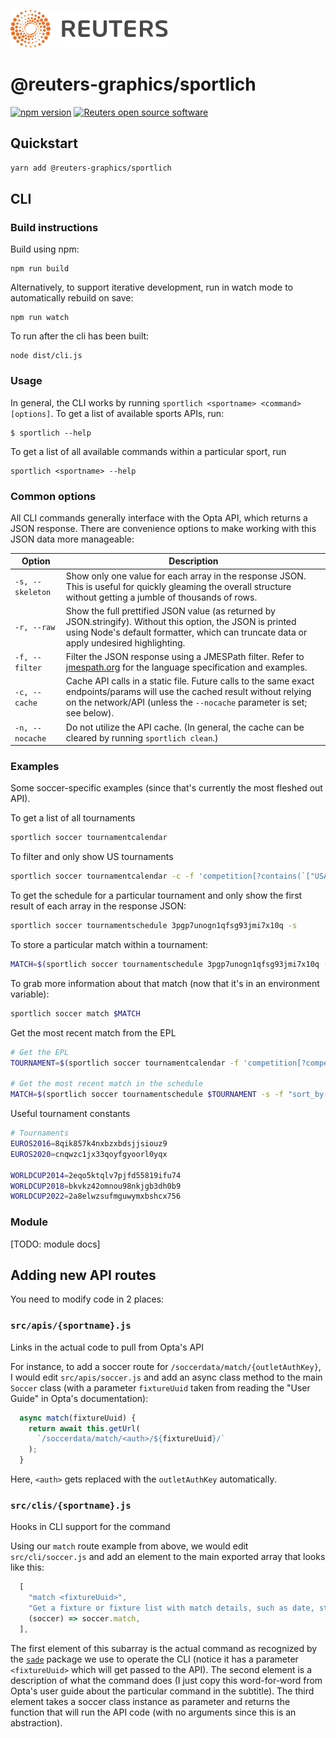 ![](badge.svg)

# @reuters-graphics/sportlich

[![npm version](https://badge.fury.io/js/%40reuters-graphics%2Fsportlich.svg)](https://badge.fury.io/js/%40reuters-graphics%2Fsportlich) [![Reuters open source software](https://badgen.net/badge/Reuters/open%20source/?color=ff8000)](https://github.com/reuters-graphics/)

## Quickstart

```bash
yarn add @reuters-graphics/sportlich
```

## CLI

### Build instructions

Build using npm:

```
npm run build
```

Alternatively, to support iterative development, run in watch mode to automatically rebuild on save:

```
npm run watch
```

To run after the cli has been built:

```
node dist/cli.js
```

### Usage

In general, the CLI works by running `sportlich <sportname> <command> [options]`. To get a list of available sports APIs, run:

```
$ sportlich --help
```

To get a list of all available commands within a particular sport, run

```
sportlich <sportname> --help
```

### Common options

All CLI commands generally interface with the Opta API, which returns a JSON response. There are convenience options to make working with this JSON data more manageable:

| Option           | Description                                                                                                                                                                                            |
| ---------------- | ------------------------------------------------------------------------------------------------------------------------------------------------------------------------------------------------------ |
| `-s, --skeleton` | Show only one value for each array in the response JSON. This is useful for quickly gleaming the overall structure without getting a jumble of thousands of rows.                                      |
| `-r, --raw`      | Show the full prettified JSON value (as returned by JSON.stringify). Without this option, the JSON is printed using Node's default formatter, which can truncate data or apply undesired highlighting. |
| `-f, --filter`   | Filter the JSON response using a JMESPath filter. Refer to [jmespath.org](https://jmespath.org/) for the language specification and examples.                                                          |
| `-c, --cache`    | Cache API calls in a static file. Future calls to the same exact endpoints/params will use the cached result without relying on the network/API (unless the `--nocache` parameter is set; see below).  |
| `-n, --nocache`  | Do not utilize the API cache. (In general, the cache can be cleared by running `sportlich clean`.)                                                                                                     |

### Examples

Some soccer-specific examples (since that's currently the most fleshed out API).

To get a list of all tournaments

```bash
sportlich soccer tournamentcalendar
```

To filter and only show US tournaments

```bash
sportlich soccer tournamentcalendar -c -f 'competition[?contains(`["USA"]`, countryCode)]'
```

To get the schedule for a particular tournament and only show the first result of each array in the response JSON:

```bash
sportlich soccer tournamentschedule 3pgp7unogn1qfsg93jmi7x10q -s
```

To store a particular match within a tournament:

```bash
MATCH=$(sportlich soccer tournamentschedule 3pgp7unogn1qfsg93jmi7x10q -f "matchDate[0].match[0].id")
```

To grab more information about that match (now that it's in an environment variable):

```bash
sportlich soccer match $MATCH
```

Get the most recent match from the EPL

```bash
# Get the EPL
TOURNAMENT=$(sportlich soccer tournamentcalendar -f 'competition[?competitionCode == `"EPL"`] | [0].tournamentCalendar[0].id')

# Get the most recent match in the schedule
MATCH=$(sportlich soccer tournamentschedule $TOURNAMENT -s -f "sort_by(matchDate, &date)[::-1] | [0] | sort_by(match, &date)[::-1] | [0].id")
```

Useful tournament constants

```bash
# Tournaments
EUROS2016=8qik857k4nxbzxbdsjjsiouz9
EUROS2020=cnqwzc1jx33qoyfgyoorl0yqx

WORLDCUP2014=2eqo5ktqlv7pjfd55819ifu74
WORLDCUP2018=bkvkz42omnou98nkjgb3dh0b9
WORLDCUP2022=2a8elwzsufmguwymxbshcx756
```

### Module

[TODO: module docs]

## Adding new API routes

You need to modify code in 2 places:

### `src/apis/{sportname}.js`

Links in the actual code to pull from Opta's API

For instance, to add a soccer route for `/soccerdata/match/{outletAuthKey}`, I would edit `src/apis/soccer.js` and add an async class method to the main `Soccer` class (with a parameter `fixtureUuid` taken from reading the "User Guide" in Opta's documentation):

```javascript
  async match(fixtureUuid) {
    return await this.getUrl(
      `/soccerdata/match/<auth>/${fixtureUuid}/`
    );
  }
```

Here, `<auth>` gets replaced with the `outletAuthKey` automatically.

### `src/clis/{sportname}.js`

Hooks in CLI support for the command

Using our `match` route example from above, we would edit `src/cli/soccer.js` and add an element to the main exported array that looks like this:

```javascript
  [
    "match <fixtureUuid>",
    "Get a fixture or fixture list with match details, such as date, start time, contestants, competition, season, score, result and lineups.",
    (soccer) => soccer.match,
  ],
```

The first element of this subarray is the actual command as recognized by the [`sade`](https://github.com/lukeed/sade) package we use to operate the CLI (notice it has a parameter `<fixtureUuid>` which will get passed to the API). The second element is a description of what the command does (I just copy this word-for-word from Opta's user guide about the particular command in the subtitle). The third element takes a soccer class instance as parameter and returns the function that will run the API code (with no arguments since this is an abstraction).

